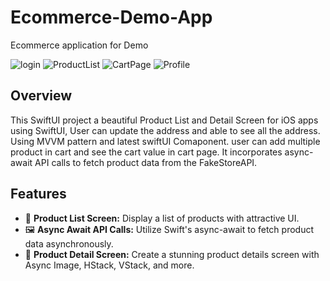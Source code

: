 # Ecommerce-Demo-App
Ecommerce application for Demo

![login](https://github.com/RavisinghRajput/Ecommerce-Demo-App/assets/20426305/15976b06-ff33-4985-8a99-786b8dba6f5c)
![ProductList](https://github.com/RavisinghRajput/Ecommerce-Demo-App/assets/20426305/7181ca31-97e3-4377-b8ac-5db4be31f982)
![CartPage](https://github.com/RavisinghRajput/Ecommerce-Demo-App/assets/20426305/823dd2ca-448e-45a2-a906-e03efa0ca489)
![Profile](https://github.com/RavisinghRajput/Ecommerce-Demo-App/assets/20426305/f64875af-6acf-40ab-b59c-ae7da4c85c8d)



## Overview

This SwiftUI project a beautiful Product List and Detail Screen for iOS apps using SwiftUI, User can update the address and able to see all the address. Using MVVM pattern and latest swiftUI Comaponent. user can add multiple product in cart and see the cart value in cart page. It incorporates async-await API calls to fetch product data from the FakeStoreAPI.

## Features

- 📱 **Product List Screen:** Display a list of products with attractive UI.
- 🖼️ **Async Await API Calls:** Utilize Swift's async-await to fetch product data asynchronously.
- 🌟 **Product Detail Screen:** Create a stunning product details screen with Async Image, HStack, VStack, and more.
